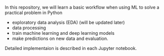 In this repository, we will learn a basic workflow when using ML to solve a practical problem in Python
<ul>
  <li>exploratory data analysis (EDA) (will be updated later)</li>
  <li>data processing</li>
  <li>train machine learning and deep learning models</li>
  <li>make predictions on new data and evaluation. </li>
</ul>
Detailed implementaion is described in each Jupyter notebook.
